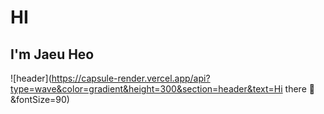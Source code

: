 # HI

## I'm Jaeu Heo

![header](https://capsule-render.vercel.app/api?type=wave&color=gradient&height=300&section=header&text=Hi there 👋&fontSize=90)
